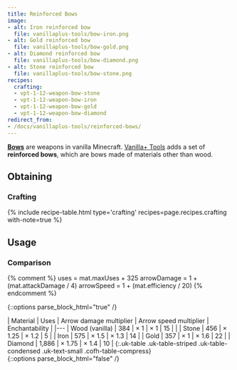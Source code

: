 ```yaml
---
title: Reinforced Bows
image:
- alt: Iron reinforced bow
  file: vanillaplus-tools/bow-iron.png
- alt: Gold reinforced bow
  file: vanillaplus-tools/bow-gold.png
- alt: Diamond reinforced bow
  file: vanillaplus-tools/bow-diamond.png
- alt: Stone reinforced bow
  file: vanillaplus-tools/bow-stone.png
recipes:
  crafting:
  - vpt-1-12-weapon-bow-stone
  - vpt-1-12-weapon-bow-iron
  - vpt-1-12-weapon-bow-gold
  - vpt-1-12-weapon-bow-diamond
redirect_from:
- /docs/vanillaplus-tools/reinforced-bows/
---
```


**[Bows](https://minecraft.gamepedia.com/Bow)** are weapons in vanilla
Minecraft. [Vanilla+ Tools](../) adds a set of
**reinforced bows**, which are bows made of materials other than wood.


Obtaining
---------

### Crafting
{% include recipe-table.html type='crafting' recipes=page.recipes.crafting with-note=true %}


Usage
-----

### Comparison
{% comment %}
uses = mat.maxUses + 325
arrowDamage = 1 + (mat.attackDamage / 4)
arrowSpeed = 1 + (mat.efficiency / 20)
{% endcomment %}

{::options parse_block_html="true" /}
<div class="uk-overflow-container">
| Material | Uses | Arrow damage multiplier | Arrow speed multiplier | Enchantability |
|---
| Wood (vanilla) | 384 | × 1 | × 1 | 15 |
|
| Stone | 456 | × 1.25 | × 1.2 | 5 |
| Iron | 575 | × 1.5 | × 1.3 | 14 |
| Gold | 357 | × 1 | × 1.6 | 22 |
| Diamond | 1,886 | × 1.75 | × 1.4 | 10 |
{:.uk-table .uk-table-striped .uk-table-condensed .uk-text-small .cofh-table-compress}
</div>
{::options parse_block_html="false" /}
